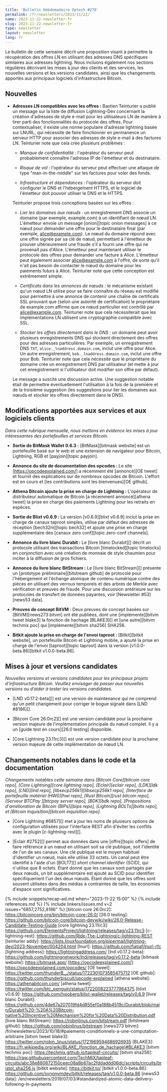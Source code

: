 ```yaml
---
title: 'Bulletin Hebdomadaire Optech #278'
permalink: /fr/newsletters/2023/11/22/
name: 2023-11-22-newsletter-fr
slug: 2023-11-22-newsletter-fr
type: newsletter
layout: newsletter
lang: fr
---
```


Le bulletin de cette semaine décrit une proposition visant à permettre la récupération des offres LN en utilisant des adresses DNS
spécifiques similaires aux adresses lightning. Nous incluons également nos sections régulières
décrivant les mises à jour des clients et des services, les nouvelles versions et les versions candidates, ainsi que les changements
apportés aux principaux logiciels d'infrastructure Bitcoin.


## Nouvelles

- **Adresses LN compatibles avec les offres :** Bastien Teinturier a publié un message sur la liste de diffusion Lightning-Dev concernant
  la création d'adresses de style e-mail pour les utilisateurs LN de manière à tirer parti des fonctionnalités du protocole des offres.
  Pour contextualiser, il existe une norme populaire d'adresse lightning basée sur LNURL, qui nécessite de faire fonctionner en
  permanence un serveur HTTP pour associer des adresses de style e-mail à des factures LN. Teinturier note que cela crée plusieurs
  problèmes :

    - _Manque de confidentialité :_ l'opérateur du serveur peut probablement connaître l'adresse IP de l'émetteur et du destinataire.

    - _Risque de vol :_ l'opérateur du serveur peut effectuer une attaque de type "man-in-the-middle" sur les factures pour voler
      des fonds.

    - _Infrastructure et dépendances :_ l'opérateur du serveur doit configurer le DNS et l'hébergement HTTPS, et le logiciel de
      l'émetteur doit pouvoir utiliser le DNS et le HTTPS.

  Teinturier propose trois conceptions basées sur les offres :

    - _Lier les domaines aux nœuds :_ un enregistrement DNS associe un domaine (par exemple, example.com) à un identifiant de nœud LN.
      L'émetteur envoie un message [onion][topic onion messages] à ce nœud pour demander une offre pour le destinataire final (par
      exemple, alice@example.com). Le nœud du domaine répond avec une offre signée par sa clé de nœud, permettant à l'émetteur de
      prouver ultérieurement une fraude s'il a fourni une offre qui ne provenait pas d'Alice. L'émetteur peut maintenant utiliser le
      protocole des offres pour demander une facture à Alice. L'émetteur peut également associer alice@example.com à l'offre, de sorte
      qu'il n'ait pas besoin de contacter le nœud du domaine pour les paiements futurs à Alice. Teinturier note que cette conception
      est extrêmement simple.

    - _Certificats dans les annonces de nœuds :_ le mécanisme existant qu'un nœud LN utilise pour se faire connaître du réseau est
      modifié pour permettre à une annonce de contenir une chaîne de certificats SSL prouvant que (selon une autorité de certification)
      le propriétaire de example.com affirme que ce nœud particulier est contrôlé par alice@example.com. Teinturier note que cela
      nécessiterait que les implémentations LN utilisent une cryptographie compatible avec SSL.

    - _Stocker les offres directement dans le DNS :_ un domaine peut avoir plusieurs enregistrements DNS qui stockent directement des
      offres pour des adresses particulières. Par exemple, un enregistrement DNS `TXT`, `alice._lnaddress.domain.com`, inclut une offre
      pour Alice. Un autre enregistrement, `bob._lnaddress.domain.com`, inclut une offre pour Bob. Teinturier note que cela nécessite
      que le propriétaire du domaine crée un enregistrement DNS par utilisateur (et mette à jour cet enregistrement si l'utilisateur
      doit modifier son offre par défaut).

  Le message a suscité une discussion active. Une suggestion notable était de permettre éventuellement l'utilisation à la fois de la
  première et de la troisième suggestion (les suggestions pour lier les domaines aux nœuds et stocker les offres directement dans le
  DNS).

## Modifications apportées aux services et aux logiciels clients

*Dans cette rubrique mensuelle, nous mettons en évidence les mises à jour
intéressantes des portefeuilles et services Bitcoin.*

- **Sortie de BitMask Wallet 0.6.3 :**
  [BitMask][bitmask website] est un portefeuille basé sur le web et une extension de navigateur pour Bitcoin,
  Lightning, RGB et [payjoin][topic payjoin].

- **Annonce du site de documentation des opcodes :**
  Le site [https://opcodeexplained.com/] a récemment été [annoncé][OE tweet]
  et fournit des explications sur de nombreux opcodes de Bitcoin. L'effort est en cours
  et [les contributions sont les bienvenues][OE github].

- **Athena Bitcoin ajoute la prise en charge de Lightning :**
  L'opérateur de distributeur automatique de Bitcoin [a récemment annoncé][athena tweet]
  la prise en charge des paiements Lightning pour les retraits en espèces.

- **Sortie de Blixt v0.6.9 :**
  La version [v0.6.9][blixt v0.6.9] inclut la prise en charge de canaux taproot simples,
  utilise par défaut des adresses de réception [bech32m][topic bech32] et ajoute
  une prise en charge supplémentaire des [canaux zero conf][topic zero-conf channels].

- **Annonce du livre blanc Durabit :**
  Le [livre blanc Durabit][] décrit un protocole utilisant des transactions Bitcoin [timelocked][topic
  timelocks] en conjonction avec une création de monnaie de style chaumien
  pour inciter à la diffusion de gros fichiers.

- **Annonce du livre blanc BitStream :**
  Le [livre blanc BitStream][] présente un [prototype préliminaire][bitstream github]
  de protocole pour l'hébergement et l'échange atomique de contenu numérique contre
  des pièces en utilisant des verrous temporels et des arbres de Merkle avec vérification et preuves
  de fraude. Pour une discussion antérieure sur les protocoles de transfert de données payantes, voir
  [Newsletter #53][news53 data].

- **Preuves de concept BitVM :**
  Deux preuves de concept basées sur [BitVM][news273 bitvm] ont été publiées, dont
  une [implémente][bitvm tweet blake3] la fonction de hachage [BLAKE3][] et
  [une autre][bitvm techmix poc] qui [implémente][bitvm sha256] SHA256.

- **Bitkit ajoute la prise en charge de l'envoi taproot :**
  [Bitkit][bitkit website], un portefeuille Bitcoin et Lightning mobile, a ajouté
  la prise en charge de l'envoi [taproot][topic taproot] dans la version [v1.0.0-beta.86][bitkit
  v1.0.0-beta.86].

## Mises à jour et versions candidates

*Nouvelles versions et versions candidates pour les principaux projets d’infrastructure
Bitcoin. Veuillez envisager de passer aux nouvelles versions ou d’aider à tester
les versions candidates.*

- [LND v0.17.2-beta][] est une version de maintenance qui ne comprend qu'un
  petit changement pour corriger le bogue signalé dans [LND #8186][].

- [Bitcoin Core 26.0rc2][] est une version candidate pour la prochaine version majeure
  de l'implémentation principale du nœud complet. Il y a un [guide test en cours][26.0 testing] disponible.

- [Core Lightning 23.11rc3][] est une version candidate pour la prochaine
  version majeure de cette implémentation de nœud LN.

## Changements notables dans le code et la documentation

*Changements notables cette semaine dans [Bitcoin Core][bitcoin core repo], [Core
Lightning][core lightning repo], [Eclair][eclair repo], [LDK][ldk repo],
[LND][lnd repo], [libsecp256k1][libsecp256k1 repo], [Interface de portefeuille
matériel (HWI)][hwi repo], [Rust Bitcoin][rust bitcoin repo], [Serveur BTCPay
][btcpay server repo], [BDK][bdk repo], [Propositions d'amélioration de Bitcoin (BIPs)][bips repo], [Lightning BOLTs][bolts repo], et
[Bitcoin Inquisition][bitcoin inquisition repo].*

- [Core Lightning #6857][] met à jour les noms de plusieurs options de configuration
  utilisées pour l'interface REST afin d'éviter les conflits
  avec le plugin [c-lightning-rest][].

- [Eclair #2752][] permet aux données dans une [offre][topic offers] de faire référence
  à un nœud en utilisant soit sa clé publique, soit l'identité de l'un de ses
  canaux. Une clé publique est le moyen habituel d'identifier un nœud, mais elle
  utilise 33 octets. Un canal peut être identifié à l'aide d'un [BOLT7][] _short
  channel identifier_ (SCID), qui n'utilise que 8 octets. Étant donné que les canaux
  sont partagés par deux nœuds, un bit supplémentaire est ajouté au SCID pour
  identifier spécifiquement l'un des deux nœuds. Étant donné que les offres sont souvent
  utilisées dans des médias à contraintes de taille, les économies d'espace sont significatives.

{% include snippets/recap-ad.md when="2023-11-22 15:00" %}
{% include references.md %}
{% include linkers/issues.md v=2 issues="6857,2752,8186" %}
[bitcoin core 26.0rc2]: https://bitcoincore.org/bin/bitcoin-core-26.0/
[26.0 testing]: https://github.com/bitcoin-core/bitcoin-devwiki/wiki/26.0-Release-Candidate-Testing-Guide
[core lightning 23.11rc3]: https://github.com/ElementsProject/lightning/releases/tag/v23.11rc3
[c-lightning-rest]: https://github.com/Ride-The-Lightning/c-lightning-REST
[teinturier addy]: https://lists.linuxfoundation.org/pipermail/lightning-dev/2023-November/004204.html
[lnurl]: https://github.com/fiatjaf/lnurl-rfc
[lightning address]: https://lightningaddress.com/
[lnd v0.17.2-beta]: https://github.com/lightningnetwork/lnd/releases/tag/v0.17.2-beta
[bitmask website]: https://bitmask.app/
[https://opcodeexplained.com/]: https://opcodeexplained.com/opcodes/
[OE tweet]: https://twitter.com/thunderB__/status/1722301073585475712
[OE github]: https://github.com/thunderbiscuit/opcode-explained
[athena website]: https://athenabitcoin.com/
[athena tweet]: https://twitter.com/btc_penguin/status/1722008223777964375
[blixt v0.6.9]: https://github.com/hsjoberg/blixt-wallet/releases/tag/v0.6.9
[livre blanc Durabit]: https://github.com/4de67a207019fd4d855ef0a188b4519c/Durabit/blob/main/Durabit%20-%20A%20Bitcoin-native%20Incentive%20Mechanism%20for%20Data%20Distribution.pdf
[livre blanc BitStream]: https://robinlinus.com/bitstream.pdf
[bitstream github]: https://github.com/robinlinus/bitstream
[news273 bitvm]: /fr/newsletters/2023/10/18/#paiements-conditionnels-a-une-computation-arbitraire
[bitvm tweet blake3]: https://twitter.com/robin_linus/status/1721969594686926935
[BLAKE3]: https://fr.wikipedia.org/wiki/BLAKE_(fonction_de_hachage)#BLAKE3
[bitvm techmix poc]: https://techmix.github.io/tapleaf-circuits/
[bitvm sha256]: https://raw.githubusercontent.com/TechMiX/tapleaf-circuits/abc38e880872150ceec08a8b67ac2fddaddd06dc/scripts/circuits/bristol_sha256.js
[bitkit website]: https://bitkit.to/
[bitkit v1.0.0-beta.86]: https://github.com/synonymdev/bitkit/releases/tag/v1.0.0-beta.86
[news53 data]: /en/newsletters/2019/07/03/#standardized-atomic-data-delivery-following-ln-payments
